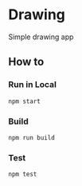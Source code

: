 # Drawing

Simple drawing app

## How to

### Run in Local

```shell
npm start
```

### Build

```shell
npm run build
```

### Test

```shell
npm test
```
